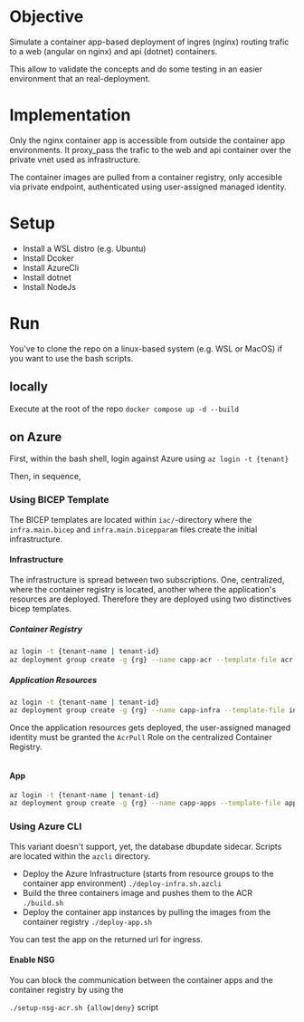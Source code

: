 # Objective

Simulate a container app-based deployment of ingres (nginx) routing trafic to a web (angular on nginx) and api (dotnet) containers.

This allow to validate the concepts and do some testing in an easier environment that an real-deployment.

# Implementation

Only the nginx container app is accessible from outside the container app environments. It proxy_pass the trafic to the web and api container over the private vnet used as infrastructure.

The container images are pulled from a container registry, only accesible via private endpoint, authenticated using user-assigned managed identity.

# Setup

- Install a WSL distro (e.g. Ubuntu)
- Install Dcoker
- Install AzureCli
- Install dotnet
- Install NodeJs

# Run 

You've to clone the repo on a linux-based system (e.g. WSL or MacOS) if you want to use the bash scripts.

## locally

Execute at the root of the repo
`docker compose up -d --build`

## on Azure

First, within the bash shell, login against Azure using
`az login -t {tenant}`

Then, in sequence,

### Using BICEP Template
The BICEP templates are located within `iac/`-directory where the `infra.main.bicep` and `infra.main.bicepparam` files create the initial infrastructure.

#### Infrastructure

The infrastructure is spread between two subscriptions. One, centralized, where the container registry is located, another where the application's resources are deployed. Therefore they are deployed using two distinctives bicep templates.

##### Container Registry
```bash
az login -t {tenant-name | tenant-id}
az deployment group create -g {rg} --name capp-acr --template-file acr.main.biceo --parameter acr.main.bicepparam
```

##### Application Resources
```bash
az login -t {tenant-name | tenant-id}
az deployment group create -g {rg} --name capp-infra --template-file infra.main.bicep --parameters infra.main.bicepparam
```

Once the application resources gets deployed, the user-assigned managed identity must be granted the `AcrPull` Role on the centralized Container Registry.

```bash

```

#### App
```bash
az login -t {tenant-name | tenant-id}
az deployment group create -g {rg} --name capp-apps --template-file app.bicep --parameters app.bicepparam
```


### Using Azure CLI
This variant doesn't support, yet, the database dbupdate sidecar. Scripts are located within the `azcli` directory.

- Deploy the Azure Infrastructure (starts from resource groups to the container app environment)
  `./deploy-infra.sh.azcli`
- Build the three containers image and pushes them to the ACR
    `./build.sh`
- Deploy the container app instances by pulling the images from the container registry
    `./deploy-app.sh`

You can test the app on the returned url for ingress.

#### Enable NSG

You can block the communication between the container apps and the container registry by using the

`./setup-nsg-acr.sh {allow|deny}` script